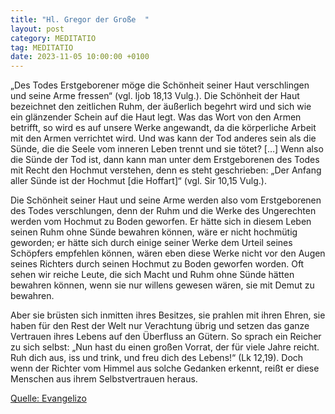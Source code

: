 ```yaml
---
title: "Hl. Gregor der Große  "
layout: post
category: MEDITATIO
tag: MEDITATIO
date: 2023-11-05 10:00:00 +0100
---
```

„Des Todes Erstgeborener möge die Schönheit seiner Haut verschlingen und seine Arme fressen“ (vgl. Ijob 18,13 Vulg.). Die Schönheit der Haut bezeichnet den zeitlichen Ruhm, der äußerlich begehrt wird und sich wie ein glänzender Schein auf die Haut legt. Was das Wort von den Armen betrifft, so wird es auf unsere Werke angewandt, da die körperliche Arbeit mit den Armen verrichtet wird.<!--more--> Und was kann der Tod anderes sein als die Sünde, die die Seele vom inneren Leben trennt und sie tötet? […] Wenn also die Sünde der Tod ist, dann kann man unter dem Erstgeborenen des Todes mit Recht den Hochmut verstehen, denn es steht geschrieben: „Der Anfang aller Sünde ist der Hochmut [die Hoffart]“ (vgl. Sir 10,15 Vulg.).

Die Schönheit seiner Haut und seine Arme werden also vom Erstgeborenen des Todes verschlungen, denn der Ruhm und die Werke des Ungerechten werden vom Hochmut zu Boden geworfen. Er hätte sich in diesem Leben seinen Ruhm ohne Sünde bewahren können, wäre er nicht hochmütig geworden; er hätte sich durch einige seiner Werke dem Urteil seines Schöpfers empfehlen können, wären eben diese Werke nicht vor den Augen seines Richters durch seinen Hochmut zu Boden geworfen worden. Oft sehen wir reiche Leute, die sich Macht und Ruhm ohne Sünde hätten bewahren können, wenn sie nur willens gewesen wären, sie mit Demut zu bewahren.

Aber sie brüsten sich inmitten ihres Besitzes, sie prahlen mit ihren Ehren, sie haben für den Rest der Welt nur Verachtung übrig und setzen das ganze Vertrauen ihres Lebens auf den Überfluss an Gütern. So sprach ein Reicher zu sich selbst: „Nun hast du einen großen Vorrat, der für viele Jahre reicht. Ruh dich aus, iss und trink, und freu dich des Lebens!“ (Lk 12,19). Doch wenn der Richter vom Himmel aus solche Gedanken erkennt, reißt er diese Menschen aus ihrem Selbstvertrauen heraus.  


[Quelle: Evangelizo](https://evangeliumtagfuertag.org/DE/gospel)
